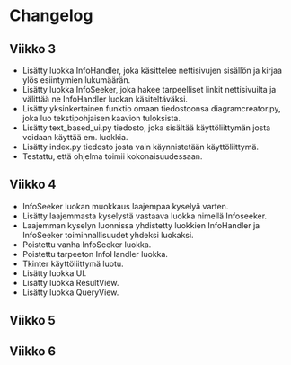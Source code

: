 # Changelog


## Viikko 3
- Lisätty luokka InfoHandler, joka käsittelee nettisivujen sisällön ja kirjaa ylös esiintymien lukumäärän. 
- Lisätty luokka InfoSeeker, joka hakee tarpeelliset linkit nettisivuilta ja välittää ne InfoHandler luokan käsiteltäväksi.
- Lisätty yksinkertainen funktio omaan tiedostoonsa diagramcreator.py, joka luo tekstipohjaisen kaavion tuloksista.
- Lisätty text_based_ui.py tiedosto, joka sisältää käyttöliittymän josta voidaan käyttää em. luokkia.
- Lisätty index.py tiedosto josta vain käynnistetään käyttöliittymä.
- Testattu, että ohjelma toimii kokonaisuudessaan.

## Viikko 4
- InfoSeeker luokan muokkaus laajempaa kyselyä varten.
- Lisätty laajemmasta kyselystä vastaava luokka nimellä Infoseeker.
- Laajemman kyselyn luonnissa yhdistetty luokkien InfoHandler ja InfoSeeker toiminnallisuudet yhdeksi luokaksi.
- Poistettu vanha InfoSeeker luokka.
- Poistettu tarpeeton InfoHandler luokka.
- Tkinter käyttöliittymä luotu.
- Lisätty luokka UI.
- Lisätty luokka ResultView.
- Lisätty luokka QueryView.
## Viikko 5

## Viikko 6

